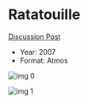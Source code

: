 # Ratatouille

[Discussion Post](https://www.avsforum.com/threads/bass-eq-for-filtered-movies.2995212/post-58544408)

* Year: 2007
* Format: Atmos

![img 0](https://i.imgur.com/8pAJdPO.jpg)

![img 1](https://i.imgur.com/6hStNnP.png)

